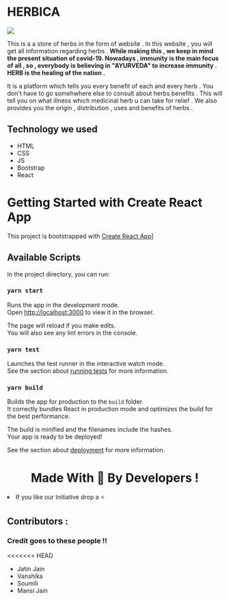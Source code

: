 # HERBICA

<image src="herbica.png" align ="centre">

This is a a store of herbs in the form of website . In this website , you will get all information regarding herbs . 
<b>While making this , we keep in mind the present situation of covid-19. Nowadays , immunity is the main focus of all , so , everybody is believing in "AYURVEDA" to increase immunity . HERB is the healing of the nation . </b>

It is a platform which tells you every benefit of each and every herb . You don't have to go somehwhere else to consult about herbs benefits . This will tell you on what illness which medicinal herb u can take for relief .
We also provides you the origin , distribution , uses and benefits of herbs . 


## Technology we used 

* HTML
* CSS
* JS
* Bootstrap
* React


# Getting Started with Create React App

This project is bootstrapped with [Create React App](https://github.com/facebook/create-react-app)]



## Available Scripts

In the project directory, you can run:

### `yarn start`

Runs the app in the development mode.\
Open [http://localhost:3000](http://localhost:3000) to view it in the browser.

The page will reload if you make edits.\
You will also see any lint errors in the console.

### `yarn test`

Launches the test runner in the interactive watch mode.\
See the section about [running tests](https://facebook.github.io/create-react-app/docs/running-tests) for more information.



### `yarn build`

Builds the app for production to the `build` folder.\
It correctly bundles React in production mode and optimizes the build for the best performance.

The build is minified and the filenames include the hashes.\
Your app is ready to be deployed!

See the section about [deployment](https://facebook.github.io/create-react-app/docs/deployment) for more information.

<h1 align="center">Made With 💖 By Developers !</h1>
<li>If you like our Initiative drop a ⭐</li>
<h2 >Contributors :</h2>
<h3 >Credit goes to these people !!</h3>
<<<<<<< HEAD

* Jatin Jain
* Vanshika 
* Soumili 
* Mansi Jain


>>>>>>> 







